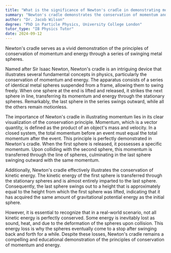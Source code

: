```yaml
---
title: "What is the significance of Newton's cradle in demonstrating momentum?"
summary: "Newton's cradle demonstrates the conservation of momentum and energy through a series of swinging spheres."
author: "Dr. Jacob Wilson"
degree: "PhD in Particle Physics, University College London"
tutor_type: "IB Physics Tutor"
date: 2024-09-12
---
```


Newton's cradle serves as a vivid demonstration of the principles of conservation of momentum and energy through a series of swinging metal spheres.

Named after Sir Isaac Newton, Newton's cradle is an intriguing device that illustrates several fundamental concepts in physics, particularly the conservation of momentum and energy. The apparatus consists of a series of identical metal spheres suspended from a frame, allowing them to swing freely. When one sphere at the end is lifted and released, it strikes the next sphere in line, transferring its momentum and energy through the stationary spheres. Remarkably, the last sphere in the series swings outward, while all the others remain motionless.

The importance of Newton's cradle in illustrating momentum lies in its clear visualization of the conservation principle. Momentum, which is a vector quantity, is defined as the product of an object's mass and velocity. In a closed system, the total momentum before an event must equal the total momentum after the event. This principle is perfectly demonstrated in Newton's cradle. When the first sphere is released, it possesses a specific momentum. Upon colliding with the second sphere, this momentum is transferred through the line of spheres, culminating in the last sphere swinging outward with the same momentum.

Additionally, Newton's cradle effectively illustrates the conservation of kinetic energy. The kinetic energy of the first sphere is transferred through the stationary spheres and is almost entirely imparted to the last sphere. Consequently, the last sphere swings out to a height that is approximately equal to the height from which the first sphere was lifted, indicating that it has acquired the same amount of gravitational potential energy as the initial sphere.

However, it is essential to recognize that in a real-world scenario, not all kinetic energy is perfectly conserved. Some energy is inevitably lost as sound, heat, and due to the deformation of the spheres upon collision. This energy loss is why the spheres eventually come to a stop after swinging back and forth for a while. Despite these losses, Newton's cradle remains a compelling and educational demonstration of the principles of conservation of momentum and energy.
    
